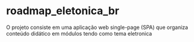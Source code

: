 # roadmap_eletonica_br
O projeto consiste em uma aplicação web single-page (SPA) que organiza conteúdo didático em módulos tendo como tema eletronica
